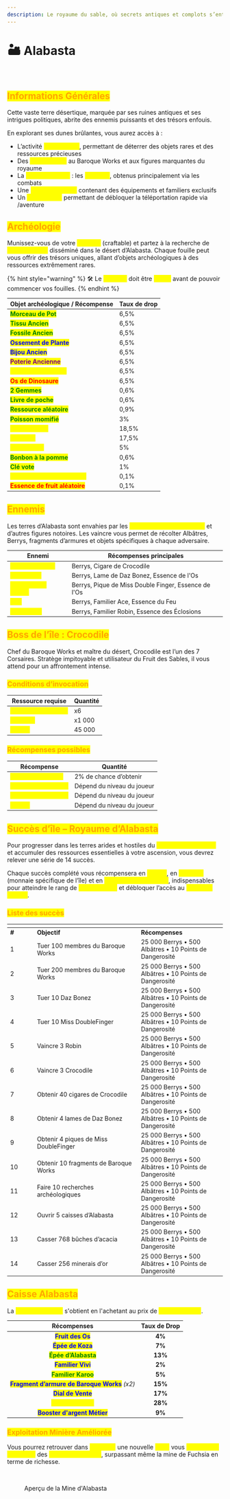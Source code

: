 ```yaml
---
description: Le royaume du sable, où secrets antiques et complots s’entremêlent ...
---
```


# 🏜️ Alabasta

<figure><img src="../../.gitbook/assets/Capture d’écran 2025-08-27 à 15.54.08.png" alt=""><figcaption></figcaption></figure>

## <mark style="color:orange;">Informations Générales</mark>

Cette vaste terre désertique, marquée par ses ruines antiques et ses intrigues politiques, abrite des ennemis puissants et des trésors enfouis.

En explorant ses dunes brûlantes, vous aurez accès à :

* L’activité <mark style="color:yellow;">**Archéologie**</mark>, permettant de déterrer des objets rares et des ressources précieuses
* Des <mark style="color:yellow;">**ennemis liés**</mark> au Baroque Works et aux figures marquantes du royaume
* La <mark style="color:yellow;">**monnaie locale**</mark> : les <mark style="color:yellow;">**Albâtres**</mark>, obtenus principalement via les combats
* Une <mark style="color:yellow;">**caisse Alabasta**</mark> contenant des équipements et familiers exclusifs
* Un <mark style="color:yellow;">**Ponéglyphe**</mark> permettant de débloquer la téléportation rapide via /aventure

## <mark style="color:orange;">Archéologie</mark>

Munissez-vous de votre <mark style="color:yellow;">**Pinceau**</mark> (craftable) et partez à la recherche de <mark style="color:yellow;">**sable suspect**</mark> disséminé dans le désert d’Alabasta. Chaque fouille peut vous offrir des trésors uniques, allant d’objets archéologiques à des ressources extrêmement rares.

{% hint style="warning" %}
🛠️ Le <mark style="color:yellow;">**Pinceau**</mark> doit être <mark style="color:yellow;">**crafté**</mark> avant de pouvoir commencer vos fouilles.
{% endhint %}

| Objet archéologique / Récompense                                 | Taux de drop |
| ---------------------------------------------------------------- | ------------ |
| <mark style="color:green;">**Morceau de Pot**</mark>             | 6,5%         |
| <mark style="color:green;">**Tissu Ancien**</mark>               | 6,5%         |
| <mark style="color:green;">**Fossile Ancien**</mark>             | 6,5%         |
| <mark style="color:blue;">**Ossement de Plante**</mark>          | 6,5%         |
| <mark style="color:blue;">**Bijou Ancien**</mark>                | 6,5%         |
| <mark style="color:purple;">**Poterie Ancienne**</mark>          | 6,5%         |
| <mark style="color:yellow;">**Artéfact Métallique**</mark>       | 6,5%         |
| <mark style="color:red;">**Os de Dinosaure**</mark>              | 6,5%         |
| <mark style="color:green;">**2 Gemmes**</mark>                   | 0,6%         |
| <mark style="color:green;">**Livre de poche**</mark>             | 0,6%         |
| <mark style="color:green;">**Ressource aléatoire**</mark>        | 0,9%         |
| <mark style="color:green;">**Poisson momifié**</mark>            | 3%           |
| <mark style="color:yellow;">**1 500 Berrys**</mark>              | 18,5%        |
| <mark style="color:yellow;">**100 EXP**</mark>                   | 17,5%        |
| <mark style="color:yellow;">**100 Primes**</mark>                | 5%           |
| <mark style="color:green;">**Bonbon à la pomme**</mark>          | 0,6%         |
| <mark style="color:green;">**Clé vote**</mark>                   | 1%           |
| <mark style="color:yellow;">**Fragment de Clé Aléatoire**</mark> | 0,1%         |
| <mark style="color:red;">**Essence de fruit aléatoire**</mark>   | 0,1%         |

## <mark style="color:orange;">Ennemis</mark>

Les terres d’Alabasta sont envahies par les <mark style="color:yellow;">**agents du Baroque Works**</mark> et d’autres figures notoires. Les vaincre vous permet de récolter Albâtres, Berrys, fragments d’armures et objets spécifiques à chaque adversaire.

| Ennemi                                                    | Récompenses principales                              |
| --------------------------------------------------------- | ---------------------------------------------------- |
| <mark style="color:yellow;">**Baroque Works**</mark>      | Berrys, Cigare de Crocodile                          |
| <mark style="color:yellow;">**Daz Bonez**</mark>          | Berrys, Lame de Daz Bonez, Essence de l'Os           |
| <mark style="color:yellow;">**Miss Double Finger**</mark> | Berrys, Pique de Miss Double Finger, Essence de l'Os |
| <mark style="color:yellow;">**Ace**</mark>                | Berrys, Familier Ace, Essence du Feu                 |
| <mark style="color:yellow;">**Nico Robin**</mark>         | Berrys, Familier Robin, Essence des Éclosions        |

## <mark style="color:orange;">Boss de l’île : Crocodile</mark>

Chef du Baroque Works et maître du désert, Crocodile est l’un des 7 Corsaires. Stratège impitoyable et utilisateur du Fruit des Sables, il vous attend pour un affrontement intense.

### <mark style="color:orange;">C</mark><mark style="color:orange;">**onditions d’invocation**</mark>

| Ressource requise                                          | Quantité |
| ---------------------------------------------------------- | -------- |
| <mark style="color:yellow;">**Cigare de Crocodile**</mark> | x6       |
| <mark style="color:yellow;">**Albâtres**</mark>            | x1 000   |
| <mark style="color:yellow;">**Berrys**</mark>              | 45 000   |

### <mark style="color:orange;">Récompenses possibles</mark>

| Récompense                                                  | Quantité                   |
| ----------------------------------------------------------- | -------------------------- |
| <mark style="color:yellow;">**Familier Crocodile**</mark>   | 2% de chance d’obtenir     |
| <mark style="color:yellow;">**Essence des Sables**</mark>   | Dépend du niveau du joueur |
| <mark style="color:yellow;">**Bonbon à la Myrtille**</mark> | Dépend du niveau du joueur |
| <mark style="color:yellow;">**Berrys**</mark>               | Dépend du niveau du joueur |

## <mark style="color:orange;">Succès d’île – Royaume d’Alabasta</mark>

Pour progresser dans les terres arides et hostiles du <mark style="color:yellow;">**Royaume d’Alabasta**</mark> et accumuler des ressources essentielles à votre ascension, vous devrez relever une série de 14 succès.

Chaque succès complété vous récompensera en <mark style="color:yellow;">**Berrys**</mark>, en <mark style="color:yellow;">**Albâtres**</mark> (monnaie spécifique de l’île) et en <mark style="color:yellow;">**Points de Dangerosité**</mark>, indispensables pour atteindre le rang de <mark style="color:yellow;">**commandant**</mark> et débloquer l’accès au <mark style="color:yellow;">**Nouveau Monde**</mark>.

### <mark style="color:orange;">Liste des succès</mark>

<table data-header-hidden><thead><tr><th width="48.6328125"></th><th width="229.07421875"></th><th></th></tr></thead><tbody><tr><td><strong>#</strong></td><td><strong>Objectif</strong></td><td><strong>Récompenses</strong></td></tr><tr><td>1</td><td>Tuer 100 membres du Baroque Works</td><td>25 000 Berrys • 500 Albâtres • 10 Points de Dangerosité</td></tr><tr><td>2</td><td>Tuer 200 membres du Baroque Works</td><td>25 000 Berrys • 500 Albâtres • 10 Points de Dangerosité</td></tr><tr><td>3</td><td>Tuer 10 Daz Bonez</td><td>25 000 Berrys • 500 Albâtres • 10 Points de Dangerosité</td></tr><tr><td>4</td><td>Tuer 10 Miss DoubleFinger</td><td>25 000 Berrys • 500 Albâtres • 10 Points de Dangerosité</td></tr><tr><td>5</td><td>Vaincre 3 Robin</td><td>25 000 Berrys • 500 Albâtres • 10 Points de Dangerosité</td></tr><tr><td>6</td><td>Vaincre 3 Crocodile</td><td>25 000 Berrys • 500 Albâtres • 10 Points de Dangerosité</td></tr><tr><td>7</td><td>Obtenir 40 cigares de Crocodile</td><td>25 000 Berrys • 500 Albâtres • 10 Points de Dangerosité</td></tr><tr><td>8</td><td>Obtenir 4 lames de Daz Bonez</td><td>25 000 Berrys • 500 Albâtres • 10 Points de Dangerosité</td></tr><tr><td>9</td><td>Obtenir 4 piques de Miss DoubleFinger</td><td>25 000 Berrys • 500 Albâtres • 10 Points de Dangerosité</td></tr><tr><td>10</td><td>Obtenir 10 fragments de Baroque Works</td><td>25 000 Berrys • 500 Albâtres • 10 Points de Dangerosité</td></tr><tr><td>11</td><td>Faire 10 recherches archéologiques</td><td>25 000 Berrys • 500 Albâtres • 10 Points de Dangerosité</td></tr><tr><td>12</td><td>Ouvrir 5 caisses d’Alabasta</td><td>25 000 Berrys • 500 Albâtres • 10 Points de Dangerosité</td></tr><tr><td>13</td><td>Casser 768 bûches d’acacia</td><td>25 000 Berrys • 500 Albâtres • 10 Points de Dangerosité</td></tr><tr><td>14</td><td>Casser 256 minerais d’or</td><td>25 000 Berrys • 500 Albâtres • 10 Points de Dangerosité</td></tr></tbody></table>

## <mark style="color:orange;">Caisse Alabasta</mark>

La <mark style="color:yellow;">**Caisse Alabasta**</mark> s'obtient en l'achetant au prix de <mark style="color:yellow;">**1.250 Albâtres**</mark>.

|                                   Récompenses                                  | Taux de Drop |
| :----------------------------------------------------------------------------: | :----------: |
|                <mark style="color:blue;">**Fruit des Os**</mark>               |    **4%**    |
|                <mark style="color:blue;">**Épée de Koza**</mark>               |    **7%**    |
|              <mark style="color:green;">**Épée d’Alabasta**</mark>             |    **13%**   |
|               <mark style="color:blue;">**Familier Vivi**</mark>               |    **2%**    |
|              <mark style="color:green;">**Familier Karoo**</mark>              |    **5%**    |
| <mark style="color:blue;">**Fragment d’armure de Baroque Works**</mark> _(x2)_ |    **15%**   |
|               <mark style="color:blue;">**Dial de Vente**</mark>               |    **17%**   |
|              <mark style="color:yellow;">**Berry d’Argent**</mark>             |    **28%**   |
|          <mark style="color:blue;">**Booster d'argent Métier**</mark>          |    **9%**    |

### <mark style="color:orange;">**Exploitation Minière Améliorée**</mark>

Vous pourrez retrouver dans <mark style="color:yellow;">**Alabasta**</mark> une nouvelle <mark style="color:yellow;">**mine**</mark> vous <mark style="color:yellow;">**permettant d'extraire**</mark> des <mark style="color:yellow;">**minerais précieux**</mark>, surpassant même la mine de Fuchsia en terme de richesse.

<figure><img src="../../.gitbook/assets/Capture d’écran 2023-12-06 à 12.13.20.png" alt=""><figcaption><p>Aperçu de la Mine d'Alabasta</p></figcaption></figure>
